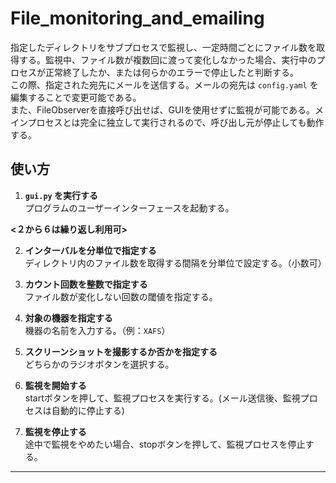 # File_monitoring_and_emailing

指定したディレクトリをサブプロセスで監視し、一定時間ごとにファイル数を取得する。監視中、ファイル数が複数回に渡って変化しなかった場合、実行中のプロセスが正常終了したか、または何らかのエラーで停止したと判断する。  
この際、指定された宛先にメールを送信する。メールの宛先は `config.yaml` を編集することで変更可能である。  
また、FileObserverを直接呼び出せば、GUIを使用せずに監視が可能である。メインプロセスとは完全に独立して実行されるので、呼び出し元が停止しても動作する。

## 使い方

1. **`gui.py` を実行する**  
   プログラムのユーザーインターフェースを起動する。

**<２から６は繰り返し利用可>**

2. **インターバルを分単位で指定する**  
   ディレクトリ内のファイル数を取得する間隔を分単位で設定する。（小数可）

3. **カウント回数を整数で指定する**  
   ファイル数が変化しない回数の閾値を指定する。

4. **対象の機器を指定する**  
   機器の名前を入力する。（例：`XAFS`）

5. **スクリーンショットを撮影するか否かを指定する**  
   どちらかのラジオボタンを選択する。

6. **監視を開始する**  
   startボタンを押して、監視プロセスを実行する。(メール送信後、監視プロセスは自動的に停止する)

7. **監視を停止する**  
   途中で監視をやめたい場合、stopボタンを押して、監視プロセスを停止する。



   

---
